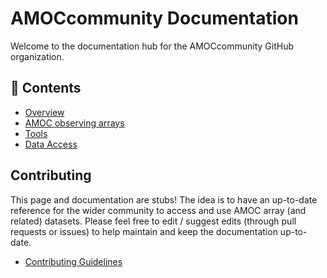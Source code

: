 # AMOCcommunity Documentation

Welcome to the documentation hub for the AMOCcommunity GitHub organization.

## 📘 Contents

- [Overview](docs/overview.md)
- [AMOC observing arrays](docs/arrays.md)
- [Tools](docs/tools.md)
- [Data Access](docs/data_access.md)


## Contributing

This page and documentation are stubs!  The idea is to have an up-to-date reference for the wider community to access and use AMOC array (and related) datasets.  Please feel free to edit / suggest edits (through pull requests or issues) to help maintain and keep the documentation up-to-date.  

- [Contributing Guidelines](docs/contributing.md)
